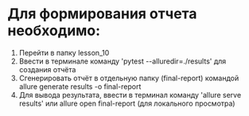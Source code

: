 # Для формирования отчета необходимо:
1. Перейти в папку lesson_10
2. Ввести в терминале команду 'pytest --alluredir=./results' для создания отчёта
3. Сгенерировать отчёт в отдельную папку (final-report) командой  allure generate results -o final-report
4. Для вывода результата, ввести в терминал команду 'allure serve results' или allure open final-report (для локального просмотра)